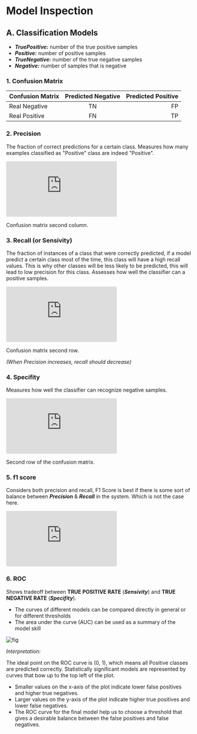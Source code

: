 
# Model Inspection

## A. Classification Models
   - ___TruePositive:___ number of the true positive samples
   - ___Positive:___ number of positive samples
   - ___TrueNegative:___ number of the true negative samples
   - ___Negative:___ number of samples that is negative
   
### 1. Confusion Matrix
| Confusion Matrix | Predicted Negative | Predicted Positive  |
| ------------- |:-------------:| -----:|
| Real Negative | TN | FP |
| Real Positive | FN      |   TP |


### 2. Precision
The fraction of correct predictions for a certain class. Measures how many examples classified as "Positive" class are indeed "Positive".

![equation](http://www.sciweavers.org/tex2img.php?eq=%24%24%5Cfrac%7BTruePositive%7D%7BTruePositive%20%2B%20FalsePositive%7D%24%24%0A&bc=White&fc=Black&im=jpg&fs=12&ff=arev&edit=)

Confusion matrix second column.

### 3. Recall (or Sensivity)
The fraction of instances of a class that were correctly predicted, if a model predict a certain class most of the time, this class will have a high recall values. This is why other classes will be less likely to be predicted, this will lead to low precision for this class. Assesses how well the classifier can a positive samples. 

![equation](http://www.sciweavers.org/tex2img.php?eq=%24%24%5Cfrac%7BTruePositive%7D%7BPositive%7D%20%3D%20%5Cfrac%7BTruePositive%7D%7BTruePositive%20%2B%20FalseNegative%7D%24%24%0A&bc=White&fc=Black&im=jpg&fs=12&ff=arev&edit=)

Confusion matrix second row.

*(When Precision increases, recall should decrease)*

### 4. Specifity
Measures how well the classifier can recognize negative samples.

![equation](http://www.sciweavers.org/tex2img.php?eq=%24%24%5Cfrac%7BtrueNegative%7D%7BNegative%7D%20%3D%20%5Cfrac%7BtrueNegative%7D%7BtrueNegative%20%2B%20falsePositive%7D%24%24%0A&bc=White&fc=Black&im=jpg&fs=12&ff=arev&edit=)

Second row of the confusion matrix.

### 5. f1 score
Considers both precision and recall, F1 Score is best if there is some sort of balance between ___Precision___ & ___Recall___ in the system. Which is not the case here.

![equation](http://www.sciweavers.org/tex2img.php?eq=%24%24%5Cfrac%7B2%2A%20Recall%20%2A%20Precision%20%7D%7B%20Recall%20%2B%20Precision%7D%24%24%0A&bc=White&fc=Black&im=jpg&fs=12&ff=arev&edit=)

### 6. ROC

Shows tradeoff between __TRUE POSITIVE RATE__ (___Sensivity___) and __TRUE NEGATIVE RATE__ (___Specifity___).
    
   * The curves of different models can be compared directly in general or for different thresholds
   * The area under the curve (AUC) can be used as a summary of the model skill
   
![fig](http://ncss.wpengine.netdna-cdn.com/wp-content/uploads/2013/01/ROC-Curve-21.png)

*Interpretation:*

The ideal point on the ROC curve is (0, 1), which means all Positive classes are predicted correctly. Statistically significant models are represented by curves that bow up to the top left of the plot.

   * Smaller values on the x-axis of the plot indicate lower false positives and higher true negatives.
   * Larger values on the y-axis of the plot indicate higher true positives and lower false negatives.
   * The ROC curve for the final model help us to choose a threshold that gives a desirable balance between the false positives and false negatives.
